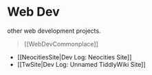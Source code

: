 # Web Dev
other web development projects.

> [[WebDevCommonplace]]

- [[NeocitiesSite|Dev Log: Neocities Site]]
- [[TwSite|Dev Log: Unnamed TiddlyWiki Site]]